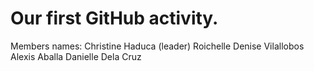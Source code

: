 # Our first GitHub activity.
Members names:
Christine Haduca (leader)
Roichelle Denise Vilallobos
Alexis Aballa
Danielle Dela Cruz